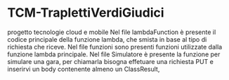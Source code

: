# TCM-TraplettiVerdiGiudici
progetto tecnologie cloud e mobile
Nel file lambdaFunction è presente il codice principale della funzione lambda, che smista in base al tipo di richiesta che riceve. 
Nel file funzioni sono presenti funzioni utilizzate dalla funzione lambda principale.
Nel file Simulatore è presente la funzione per simulare una gara, per chiamarla bisogna effetuare una richiesta PUT e inserirvi un body contenente almeno un ClassResult,
